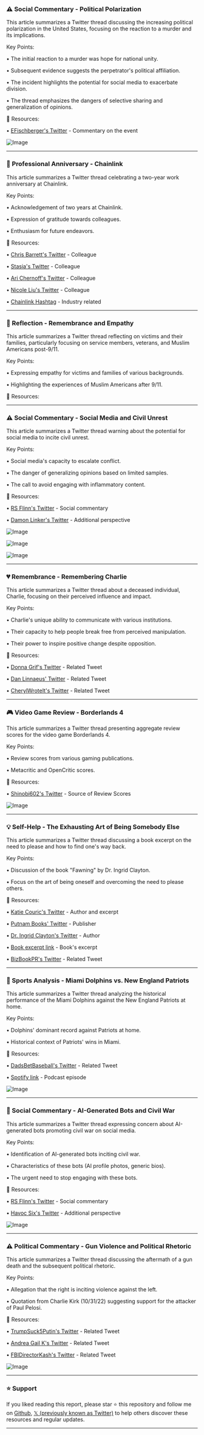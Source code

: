 ### ⚠️ Social Commentary - Political Polarization

This article summarizes a Twitter thread discussing the increasing political polarization in the United States, focusing on the reaction to a murder and its implications.

Key Points:

• The initial reaction to a murder was hope for national unity.


• Subsequent evidence suggests the perpetrator's political affiliation.


• The incident highlights the potential for social media to exacerbate division.


• The thread emphasizes the dangers of selective sharing and generalization of opinions.


🔗 Resources:

• [EFischberger's Twitter](https://x.com/EFischberger) - Commentary on the event


![Image](https://pbs.twimg.com/media/G0k82IqXAAAUWsj?format=jpg&name=small)


---
### 🎉 Professional Anniversary - Chainlink

This article summarizes a Twitter thread celebrating a two-year work anniversary at Chainlink.

Key Points:

• Acknowledgement of two years at Chainlink.


• Expression of gratitude towards colleagues.


• Enthusiasm for future endeavors.



🔗 Resources:

• [Chris Barrett's Twitter](https://x.com/ChrisBarrett) - Colleague


• [Stasia's Twitter](https://x.com/stasia_bk) - Colleague


• [Ari Chernoff's Twitter](https://x.com/AriChernoff) - Colleague


• [Nicole Liu's Twitter](https://x.com/nicoleliu_cll) - Colleague


• [Chainlink Hashtag](https://x.com/hashtag/Chainlink?src=hashtag_click) -  Industry related


---
### 🙏 Reflection - Remembrance and Empathy

This article summarizes a Twitter thread reflecting on victims and their families, particularly focusing on service members, veterans, and Muslim Americans post-9/11.

Key Points:

• Expressing empathy for victims and families of various backgrounds.


• Highlighting the experiences of Muslim Americans after 9/11.


🔗 Resources:


---
### ⚠️ Social Commentary - Social Media and Civil Unrest

This article summarizes a Twitter thread warning about the potential for social media to incite civil unrest.

Key Points:

• Social media's capacity to escalate conflict.


• The danger of generalizing opinions based on limited samples.


• The call to avoid engaging with inflammatory content.



🔗 Resources:

• [RS Flinn's Twitter](https://x.com/RS_Flinn) - Social commentary


• [Damon Linker's Twitter](https://x.com/DamonLinker) -  Additional perspective


![Image](https://pbs.twimg.com/media/G0jdCTFaoAAOIi4?format=jpg&name=small)


![Image](https://pbs.twimg.com/media/G0jdCTFaMAIiVk3?format=jpg&name=360x360)


![Image](https://pbs.twimg.com/media/G0jdCTBa4AA1xXi?format=jpg&name=360x360)


---
### 💔 Remembrance -  Remembering Charlie

This article summarizes a Twitter thread about a deceased individual, Charlie, focusing on their perceived influence and impact.


Key Points:

• Charlie's unique ability to communicate with various institutions.


• Their capacity to help people break free from perceived manipulation.


• Their power to inspire positive change despite opposition.


🔗 Resources:

• [Donna Grif's Twitter](https://x.com/Donna_Grif) -  Related Tweet


• [Dan Linnaeus' Twitter](https://x.com/DanLinnaeus) -  Related Tweet


• [CherylWroteIt's Twitter](https://x.com/CherylWroteIt) - Related Tweet


---
### 🎮 Video Game Review - Borderlands 4

This article summarizes a Twitter thread presenting aggregate review scores for the video game Borderlands 4.

Key Points:

• Review scores from various gaming publications.


• Metacritic and OpenCritic scores.


🔗 Resources:

• [Shinobi602's Twitter](https://x.com/shinobi602) -  Source of Review Scores


![Image](https://pbs.twimg.com/media/G0kOz0qWIAAMohq?format=jpg&name=small)



---
### 💡 Self-Help -  The Exhausting Art of Being Somebody Else

This article summarizes a Twitter thread discussing a book excerpt on the need to please and how to find one's way back.


Key Points:

• Discussion of the book "Fawning" by Dr. Ingrid Clayton.


• Focus on the art of being oneself and overcoming the need to please others.


🔗 Resources:

• [Katie Couric's Twitter](https://x.com/katiecouric) -  Author and excerpt


• [Putnam Books' Twitter](https://x.com/PutnamBooks) - Publisher


• [Dr. Ingrid Clayton's Twitter](https://x.com/ingridclay89268) - Author


• [Book excerpt link](https://t.co/Z8XzXHeWFY) - Book's excerpt


• [BizBookPR's Twitter](https://x.com/bizbookpr) - Related Tweet


---
### 🏈 Sports Analysis - Miami Dolphins vs. New England Patriots

This article summarizes a Twitter thread analyzing the historical performance of the Miami Dolphins against the New England Patriots at home.

Key Points:

• Dolphins' dominant record against Patriots at home.


• Historical context of Patriots' wins in Miami.


🔗 Resources:

• [DadsBetBaseball's Twitter](https://x.com/DadsBetBaseball) - Related Tweet


• [Spotify link](https://open.spotify.com/episode/3bDhNT…) -  Podcast episode


![Image](https://pbs.twimg.com/amplify_video_thumb/1966113418504515584/img/DNjnrGwrPX4IetHc.jpg)


---
### 🤖 Social Commentary - AI-Generated Bots and Civil War

This article summarizes a Twitter thread expressing concern about AI-generated bots promoting civil war on social media.

Key Points:

• Identification of AI-generated bots inciting civil war.


• Characteristics of these bots (AI profile photos, generic bios).


• The urgent need to stop engaging with these bots.


🔗 Resources:

• [RS Flinn's Twitter](https://x.com/RS_Flinn) -  Social commentary


• [Havoc Six's Twitter](https://x.com/Havoc_Six) - Additional perspective


![Image](https://pbs.twimg.com/media/G0gprVGWIAATn5n?format=jpg&name=small)


---
### ⚠️ Political Commentary -  Gun Violence and Political Rhetoric

This article summarizes a Twitter thread discussing the aftermath of a gun death and the subsequent political rhetoric.

Key Points:

• Allegation that the right is inciting violence against the left.


• Quotation from Charlie Kirk (10/31/22) suggesting support for the attacker of Paul Pelosi.


🔗 Resources:

• [TrumpSuck5Putin's Twitter](https://x.com/TrumpSuck5Putin) -  Related Tweet


• [Andrea Gail K's Twitter](https://x.com/andreagail_k) -  Related Tweet


• [FBIDirectorKash's Twitter](https://x.com/FBIDirectorKash) -  Related Tweet



![Image](https://pbs.twimg.com/media/G0hoEEqbsAARuHM?format=png&name=small)


---

### ⭐️ Support

If you liked reading this report, please star ⭐️ this repository and follow me on [Github](https://github.com/Drix10), [𝕏 (previously known as Twitter)](https://x.com/DRIX_10_) to help others discover these resources and regular updates.

---